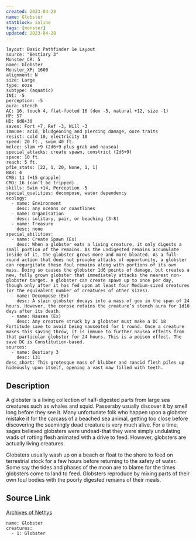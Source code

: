 ```yaml
---
created: 2023-04-28
name: Globster
statblock: inline
tags: [monster]
updated: 2023-04-28
---
```

```statblock
layout: Basic Pathfinder 1e Layout
source: "Bestiary 3"
Monster_CR: 5
name: Globster
Monster_XP: 1600
alignment: N
size: Large
type: ooze
subtype: (aquatic)
INI: -5
perception: -5
aura: stench
AC: 16, touch 4, flat-footed 16 (dex -5, natural +12, size -1)
HP: 57
HD: 6d8+30
saves: Fort +7, Ref -3, Will -3
immune: acid, bludgeoning and piercing damage, ooze traits
resist: cold 10, electricity 10
speed: 20 ft., swim 40 ft.
melee: slam +9 (2d6+9 plus grab and nausea)
special_attacks: create spawn, constrict (2d6+9)
space: 10 ft.
reach: 5 ft.
pf1e_stats: [22, 1, 20, None, 1, 1]
BAB: 4
CMB: 11 (+15 grapple)
CMD: 16 (can’t be tripped)
skills: Swim +14, Perception -5
special_qualities: decompose, water dependency
ecology:
  - name: Environment
    desc: any oceans or coastlines
  - name: Organisation
    desc: solitary, pair, or beaching (3-8)
  - name: Treasure
    desc: none
special_abilities:
  - name: Create Spawn (Ex)
    desc: When a globster eats a living creature, it only digests a small portion of the remains. As the undigested remains accumulate inside of it, the globster grows more and more bloated. As a full-round action that does not provoke attacks of opportunity, a globster can regurgitate these foul remains along with portions of its own mass. Doing so causes the globster 1d6 points of damage, but creates a new, fully grown globster that immediately attacks the nearest non-globster target. A globster can create spawn up to once per day, though only after it has fed upon at least four Medium-sized creatures (or the equivalent number of creatures of other sizes).
  - name: Decompose (Ex)
    desc: A slain globster decays into a mass of goo in the span of 24 hours. However, the corpse retains the creature’s stench aura for 1d10 days after its death.
  - name: Nausea (Ex)
    desc: Any creature struck by a globster must make a DC 18 Fortitude save to avoid being nauseated for 1 round. Once a creature makes this saving throw, it is immune to further nausea effects from that particular globster for 24 hours. This is a poison effect. The save DC is Constitution-based.
sources:
  - name: Bestiary 3
    desc: 131
desc_short: This grotesque mass of blubber and rancid flesh piles up hideously upon itself, opening a vast maw filled with teeth.
```
## Description
A globster is a living collection of half-digested parts from large sea creatures such as whales and squid. Passersby usually discover it by smell long before they see it. Many unfortunate folk who happen upon a globster mistake it for the carcass of a beached sea animal, getting too close before discovering the seemingly dead creature is very much alive. For a time, sages believed globsters were undead-that they were simply undulating wads of rotting flesh animated with a drive to feed. However, globsters are actually living creatures.

Globsters usually wash up on a beach or float to the shore to feed on terrestrial stock for a few hours before returning to the safety of water. Some say the tides and phases of the moon are to blame for the times globsters come to land to feed. Globsters reproduce by mixing parts of their own foul bodies with the poorly digested remains of their meals.
## Source Link
[Archives of Nethys](https://aonprd.com/MonsterDisplay.aspx?ItemName=Globster)
```encounter-table
name: Globster
creatures:
  - 1: Globster
```
